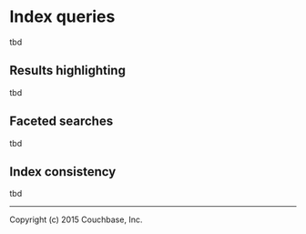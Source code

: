 # Index queries

tbd

## Results highlighting

tbd

## Faceted searches

tbd

## Index consistency

tbd

---

Copyright (c) 2015 Couchbase, Inc.
